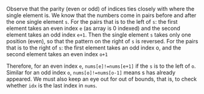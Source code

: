 Observe that the parity (even or odd) of indices ties closely with where the single element is. We know that the numbers come in pairs before and after the one single element `s`. For the pairs that is to the left of `s`: the first element takes an even index `e` (as array is 0 indexed) and the second element takes an odd index `e+1`. Then the single element `s` takes only one position (even), so that the pattern on the right of `s` is reversed. For the pairs that is to the right of `s`: the first element takes an odd index o, and the second element takes an even index `o+1`

Therefore, for an even index `e`, `nums[e]!=nums[e+1]` if the `s` is to the left of `o`. Similar for an odd index `o`, `nums[o]!=nums[o-1]` means s has already appeared. We must also keep an eye out for out of bounds, that is, to check whether `idx` is the last index in `nums`.

